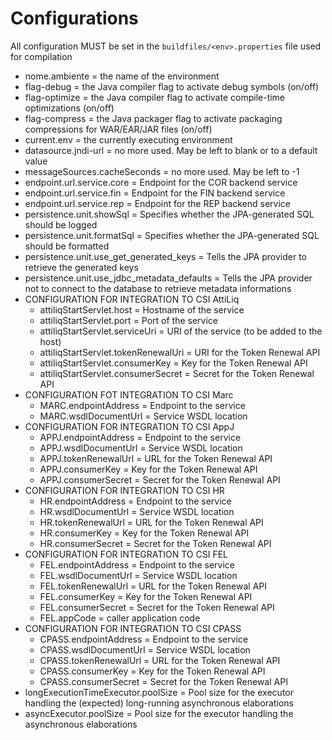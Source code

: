 # Configurations
All configuration MUST be set in the `buildfiles/<env>.properties` file used for compilation
- nome.ambiente = the name of the environment
- flag-debug = the Java compiler flag to activate debug symbols (on/off)
- flag-optimize = the Java compiler flag to activate compile-time optimizations (on/off)
- flag-compress = the Java packager flag to activate packaging compressions for
    WAR/EAR/JAR files (on/off)
- current.env = the currently executing environment
- datasource.jndi-url = no more used. May be left to blank or to a default value
- messageSources.cacheSeconds = no more used. May be left to -1
- endpoint.url.service.core = Endpoint for the COR backend service
- endpoint.url.service.fin = Endpoint for the FIN backend service
- endpoint.url.service.rep = Endpoint for the REP backend service
- persistence.unit.showSql = Specifies whether the JPA-generated SQL should be logged
- persistence.unit.formatSql = Specifies whether the JPA-generated SQL should be formatted
- persistence.unit.use_get_generated_keys = Tells the JPA provider to retrieve the
    generated keys
- persistence.unit.use_jdbc_metadata_defaults = Tells the JPA provider not to connect to
    the database to retrieve metadata informations
- CONFIGURATION FOR INTEGRATION TO CSI AttiLiq
  - attiliqStartServlet.host = Hostname of the service
  - attiliqStartServlet.port = Port of the service
  - attiliqStartServlet.serviceUri = URI of the service (to be added to the host)
  - attiliqStartServlet.tokenRenewalUri = URI for the Token Renewal API
  - attiliqStartServlet.consumerKey = Key for the Token Renewal API
  - attiliqStartServlet.consumerSecret = Secret for the Token Renewal API
- CONFIGURATION FOT INTEGRATION TO CSI Marc
  - MARC.endpointAddress = Endpoint to the service
  - MARC.wsdlDocumentUrl = Service WSDL location
- CONFIGURATION FOR INTEGRATION TO CSI AppJ
  - APPJ.endpointAddress = Endpoint to the service
  - APPJ.wsdlDocumentUrl = Service WSDL location
  - APPJ.tokenRenewalUrl = URL for the Token Renewal API
  - APPJ.consumerKey = Key for the Token Renewal API
  - APPJ.consumerSecret = Secret for the Token Renewal API
- CONFIGURATION FOR INTEGRATION TO CSI HR
  - HR.endpointAddress = Endpoint to the service
  - HR.wsdlDocumentUrl = Service WSDL location
  - HR.tokenRenewalUrl = URL for the Token Renewal API
  - HR.consumerKey = Key for the Token Renewal API
  - HR.consumerSecret = Secret for the Token Renewal API
- CONFIGURATION FOR INTEGRATION TO CSI FEL
  - FEL.endpointAddress = Endpoint to the service
  - FEL.wsdlDocumentUrl = Service WSDL location
  - FEL.tokenRenewalUrl = URL for the Token Renewal API
  - FEL.consumerKey = Key for the Token Renewal API
  - FEL.consumerSecret = Secret for the Token Renewal API
  - FEL.appCode = caller application code
- CONFIGURATION FOR INTEGRATION TO CSI CPASS
  - CPASS.endpointAddress = Endpoint to the service
  - CPASS.wsdlDocumentUrl = Service WSDL location
  - CPASS.tokenRenewalUrl = URL for the Token Renewal API
  - CPASS.consumerKey = Key for the Token Renewal API
  - CPASS.consumerSecret = Secret for the Token Renewal API
- longExecutionTimeExecutor.poolSize = Pool size for the executor handling the
    (expected) long-running asynchronous elaborations
- asyncExecutor.poolSize = Pool size for the executor handling the asynchronous
    elaborations
